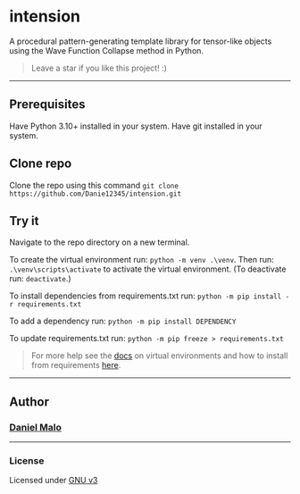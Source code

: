 # intension
A procedural pattern-generating template library for tensor-like objects using the Wave Function Collapse method in Python.

> Leave a star if you like this project! :)


---

## Prerequisites
Have Python 3.10+ installed in your system.
Have git installed in your system.

## Clone repo
Clone the repo using this command `git clone https://github.com/Danie12345/intension.git`

## Try it
Navigate to the repo directory on a new terminal.

To create the virtual environment run: `python -m venv .\venv`. Then run: `.\venv\scripts\activate` to activate the virtual environment. (To deactivate run: `deactivate`.)

To install dependencies from requirements.txt run: `python -m pip install -r requirements.txt`

To add a dependency run: `python -m pip install DEPENDENCY`

To update requirements.txt run: `python -m pip freeze > requirements.txt`

> For more help see the [docs](https://docs.python.org/3/installing/index.html) on virtual environments and how to install from requirements [here](https://stackoverflow.com/questions/7225900/how-can-i-install-packages-using-pip-according-to-the-requirements-txt-file-from).

---

## Author
### [Daniel Malo](https://github.com/Danie12345)

---

### License
Licensed under [GNU v3](LICENSE)